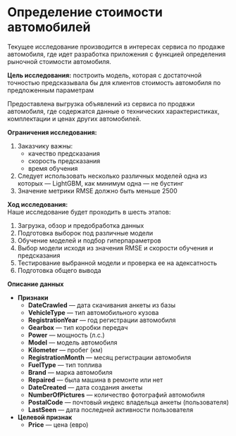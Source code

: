 # Определение стоимости автомобилей

Текущее исследование производится в интересах сервиса по продаже автомобиля, где идет разработка приложения с функцией определения рыночной стоимости автомобиля.

**Цель исследования:** построить модель, которая с достаточной точностью предсказывала бы для клиентов стоимость автомобиля по предложенным параметрам

Предоставлена выгрузка объявлений из сервиса по продвжи автомобиля, где содержатся данные о технических характеристиках, комплектации и ценах других автомобилей.

**Ограничения исследования:**
1. Заказчику важны:
    - качество предсказания
    - скорость предсказания
    - время обучения
2. Следует использовать несколько различных моделей одна из которых — LightGBM, как минимум одна — не бустинг
3. Значение метрики RMSE должно быть меньше 2500

**Ход исследования:**  
Наше исследование будет проходить в шесть этапов:  
1. Загрузка, обзор и предобработка данных
2. Подготовка выборок под различные модели
3. Обучение моделей и подбор гиперпараметров
4. Выбор модели исходя из значения RMSE и скорости обучения и предсказания
5. Тестирование выбранной модели и проверка ее на адексатность
6. Подготовка общего вывода


**Описание данных**  
* **Признаки**  
    - **DateCrawled** — дата скачивания анкеты из базы  
    - **VehicleType** — тип автомобильного кузова  
    - **RegistrationYear** — год регистрации автомобиля  
    - **Gearbox** — тип коробки передач  
    - **Power** — мощность (л.с.)  
    - **Model** — модель автомобиля  
    - **Kilometer** — пробег (км)  
    - **RegistrationMonth** — месяц регистрации автомобиля  
    - **FuelType** — тип топлива  
    - **Brand** — марка автомобиля  
    - **Repaired** — была машина в ремонте или нет  
    - **DateCreated** — дата создания анкеты  
    - **NumberOfPictures** — количество фотографий автомобиля  
    - **PostalCode** — почтовый индекс владельца анкеты (пользователя)  
    - **LastSeen** — дата последней активности пользователя  
* **Целевой признак**  
    - **Price** — цена (евро)  
